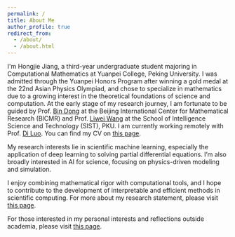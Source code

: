 ```yaml
---
permalink: /
title: About Me
author_profile: true
redirect_from: 
  - /about/
  - /about.html
---
```


I'm Hongjie Jiang, a third-year undergraduate student majoring in Computational Mathematics at Yuanpei College, Peking University. I was admitted through the Yuanpei Honors Program after winning a gold medal at the 22nd Asian Physics Olympiad, and chose to specialize in mathematics due to a growing interest in the theoretical foundations of science and computation. At the early stage of my research journey, I am fortunate to be guided by Prof. [Bin Dong](http://faculty.bicmr.pku.edu.cn/~dongbin/) at the Beijing International Center for Mathematical Research (BICMR) and Prof. [Liwei Wang](http://www.liweiwang-pku.com/index.html) at the School of Intelligence Science and Technology (SIST), PKU. I am currently working remotely with Prof. [Di Luo](https://diluo28.github.io/diluo.github.io/). You can find my CV on [this page](cv.md).

My research interests lie in scientific machine learning, especially the application of deep learning to solving partial differential equations. I’m also broadly interested in AI for science, focusing on physics-driven modeling and simulation.

I enjoy combining mathematical rigor with computational tools, and I hope to contribute to the development of interpretable and efficient methods in scientific computing. For more about my research statement, please visit [this page](research_statement.md).

For those interested in my personal interests and reflections outside academia, please visit [this page](personal.html).

